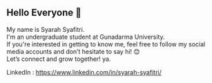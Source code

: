 ## Hello Everyone 👋

My name is Syarah Syafitri.<br>
I'm an undergraduate student at Gunadarma University.<br>
If you're interested in getting to know me, feel free to follow my social media accounts and don’t hesitate to say hi! 😊<br>
Let’s connect and grow together! ya.

LinkedIn : https://www.linkedin.com/in/syarah-syafitri/
<!--
**syarahsyafitri/syarahsyafitri** is a ✨ _special_ ✨ repository because its `README.md` (this file) appears on your GitHub profile.

Here are some ideas to get you started:

- 🔭 I’m currently working on ...
- 🌱 I’m currently learning ...
- 👯 I’m looking to collaborate on ...
- 🤔 I’m looking for help with ...
- 💬 Ask me about ...
- 📫 How to reach me: ...
- 😄 Pronouns: ...
- ⚡ Fun fact: ...
-->
